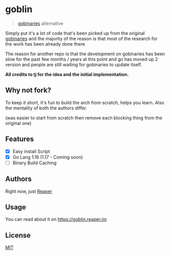 # goblin

> [gobinaries](https://gobinaries.com/) alternative

Simply put it's a lot of code that's been picked up from the original [gobinaries](https://github.com/tj/gobinaries)
and the majority of the reason is that most of the research for the work has been already done there.

The reason for another repo is that the development on gobinaries has been slow for the past few months / years at this point
and go has moved up 2 version and people are still waiting for gobinaries to update itself.

**All credits to [tj](github.com/tj) for the idea and the initial implementation.**

## Why not fork?

To keep it short, it's fun to build the arch from scratch, helps you learn.
Also the mentality of both the authors differ.

(was easier to start from scratch then remove each blocking thing from the original one)

## Features

- [x] Easy install Script
- [x] Go Lang 1.16 (1.17 - Coming soon)
- [ ] Binary Build Caching

## Authors

Right now, just [Reaper](https://github.com/barelyhuman)

## Usage

You can read about it on https://goblin.reaper.im

## License

[MIT](/LICENSE)
